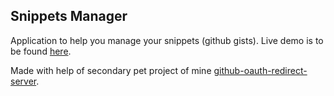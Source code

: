 ## Snippets Manager

Application to help you manage your snippets (github gists). Live demo is to be found [here](https://snippets-manager/herokuapp.com). 

Made with help of secondary pet project of mine [github-oauth-redirect-server](https://github.com/PerpetualWar/github-oauth-redirect-server).
